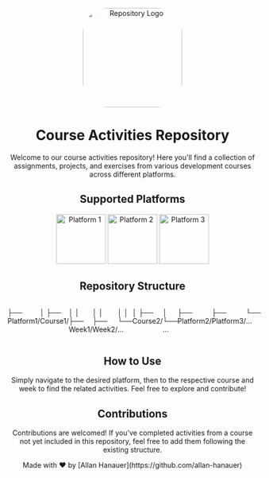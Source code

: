 <!-- Header -->
<p align="center">
  <img src="https://avatars.githubusercontent.com/allan-hanauer" style="border-radius:50px;" width="200" alt="Repository Logo">
</p>

<h1 align="center">Course Activities Repository</h1>

<!-- Introduction -->
<p align="center">
  Welcome to our course activities repository! Here you'll find a collection of assignments, projects, and exercises from various development courses across different platforms.
</p>

<!-- Platforms -->
<h2 align="center">Supported Platforms</h2>
<p align="center">
  <img src="https://platform1logo.com" width="100" alt="Platform 1">
  <img src="https://platform2logo.com" width="100" alt="Platform 2">
  <img src="https://platform3logo.com" width="100" alt="Platform 3">
</p>

<!-- Structure -->
<h2 align="center">Repository Structure</h2>
<div style="display:flex;">
<p>├── Platform1/</p>
<p>│   ├── Course1/</p>
<p>│   │   ├── Week1/</p>
<p>│   │   ├── Week2/</p>
<p>│   │   └── ...</p>
<p>│   ├── Course2/</p>
<p>│   └── ...</p>
<p>├── Platform2/</p>
<p>├── Platform3/</p>
<p>└── ...</p>
</div>

<!-- Usage -->
<h2 align="center">How to Use</h2>
<p align="center">
  Simply navigate to the desired platform, then to the respective course and week to find the related activities. Feel free to explore and contribute!
</p>

<!-- Contributions -->
<h2 align="center">Contributions</h2>
<p align="center">
  Contributions are welcomed! If you've completed activities from a course not yet included in this repository, feel free to add them following the existing structure.
</p>

<!-- Footer -->
<p align="center">
  Made with ❤️ by [Allan Hanauer](https://github.com/allan-hanauer)
</p>
